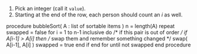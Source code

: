 
1.  Pick an integer (call it `value`).
2.  Starting at the end of the row, each person should count an $i$ as well.

procedure bubbleSort( A : list of sortable items )
   n = length(A)
   repeat
     swapped = false
     for i = 1 to n-1 inclusive do
       /* if this pair is out of order */
       if A[i-1] > A[i] then
         /* swap them and remember something changed */
         swap( A[i-1], A[i] )
         swapped = true
       end if
     end for
   until not swapped
end procedure
